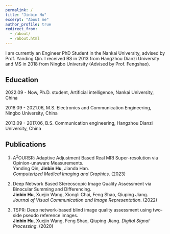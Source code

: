 ```yaml
---
permalink: /
title: "Jinbin Hu"
excerpt: "About me"
author_profile: true
redirect_from: 
  - /about/
  - /about.html
---
```


I am currently an Engineer PhD Student in the Nankai University, advised by Prof. Yanding Qin. I received BS in 2013 from Hangzhou Dianzi University and MS in 2018 from Ningbo University (Advised by Prof. Fengshao).

Education
------
2022.09 - Now, Ph.D. student, Artificial intelligence, Nankai University, China

2018.09 - 2021.06,  M.S. Electronics and Communication Engineering, Ningbo University, China

2013.09 - 2017.06,  B.S. Communication engineering, Hangzhou Dianzi University, China

Publications
------
1. A<sup>2</sup>OURSR: Adaptive Adjustment Based Real MRI Super-resolution via Opinion-unaware Measurements. <br> Yanding Qin, **Jinbin Hu**, Jianda Han. <br> *Computerized Medical Imaging and Graphics*. (2023)

2. Deep Network Based Stereoscopic Image Quality Assessment via Binocular Summing and Differencing. <br> **Jinbin Hu**, Xuejin Wang, Xiongli Chai, Feng Shao, Qiuping Jiang. <br> *Journal of Visual Communication and Image Representation*. (2022)

3. TSPR: Deep network-based blind image quality assessment using two-side pseudo reference images. <br> **Jinbin Hu**, Xuejin Wang, Feng Shao, Qiuping Jiang. *Digital Signal Processing*. (2020)
